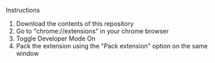 Instructions
1. Download the contents of this repository
2. Go to "chrome://extensions" in your chrome browser
3. Toggle Developer Mode On
4. Pack the extension using the "Pack extension" option on the same window
